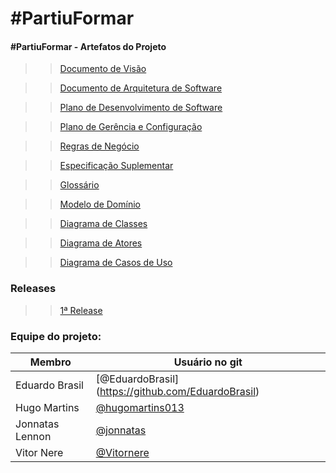 # #PartiuFormar

#### #PartiuFormar - Artefatos do Projeto

>>[Documento de Visão](https://github.com/vitornere/vouformar/wiki/Documento-de-Vis%C3%A3o)

>>[Documento de Arquitetura de Software](https://github.com/vitornere/partiuformar/wiki/Documento-de-Arquitetura-de-Software)

>>[Plano de Desenvolvimento de Software](https://github.com/vitornere/partiuformar/wiki/Plano-de-Desenvolvimento-de-Software)

>>[Plano de Gerência e Configuração](https://github.com/vitornere/partiuformar/wiki/Plano-de-Gerenciamento-de-Configura%C3%A7%C3%A3o)

>>[Regras de Negócio](https://github.com/vitornere/vouformar/wiki/Regras-de-Neg%C3%B3cio)

>>[Especificação Suplementar](https://github.com/vitornere/vouformar/wiki/Especifica%C3%A7%C3%A3o-Suplementar)

>>[Glossário](https://github.com/vitornere/vouformar/wiki/Gloss%C3%A1rio)

>>[Modelo de Domínio](https://github.com/vitornere/partiuformar/wiki/Modelo-de-Dom%C3%ADnio)

>>[Diagrama de Classes](https://github.com/vitornere/partiuformar/wiki/Diagrama-de-Classes)

>>[Diagrama de Atores](https://github.com/vitornere/partiuformar/wiki/Diagrama-de-Atores)

>>[Diagrama de Casos de Uso](https://github.com/vitornere/partiuformar/wiki/Diagrama-de-Casos-de-Uso)



### Releases

>>[1ª Release](https://github.com/vitornere/partiuformar/wiki/1%C2%AA-Release)

### Equipe do projeto:

Membro|Usuário no git
------------ | -------------
Eduardo Brasil|[@EduardoBrasil] (https://github.com/EduardoBrasil)
Hugo Martins|[@hugomartins013](https://github.com/hugomartins013)
Jonnatas Lennon|[@jonnatas](https://github.com/jonnatas)
Vitor Nere|[@Vitornere](https://github.com/Vitornere)